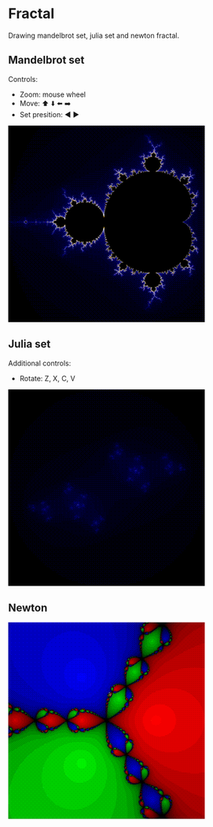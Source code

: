 # Fractal
Drawing mandelbrot set, julia set and newton fractal.

## Mandelbrot set

Controls:
- Zoom: mouse wheel
- Move: :arrow_up: :arrow_down: :arrow_left: :arrow_right:
- Set presition: :arrow_backward: :arrow_forward:

![Mandelbrot set](https://github.com/An7d9r9e1w/Files-pool/blob/main/Mandelbrot.gif "Mandelbrot")

## Julia set

Additional controls:
- Rotate: Z, X, C, V

![Julia set](https://github.com/An7d9r9e1w/Files-pool/blob/main/Julia.gif "Julia")

## Newton

![Newton fractal](https://github.com/An7d9r9e1w/Files-pool/blob/main/Newton.gif "Newton")
